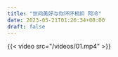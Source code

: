 ```yaml
---
title: "世间美好与你环环相扣 阿冷"
date: 2023-05-21T01:26:34+08:00
draft: false
---
```


{{< video src="/videos/01.mp4" >}}
